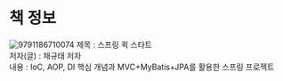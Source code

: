 # 책 정보
![9791186710074](https://github.com/nebula032/Spring_Quick_Start/assets/85532437/71da4e31-f6ec-4ddb-9c2c-8fbb50778205)
제목 : 스프링 퀵 스타트<br>
저자(글) : 채규태 저자<br>
내용 : IoC, AOP, DI 핵심 개념과 MVC+MyBatis+JPA를 활용한 스프링 프로젝트
